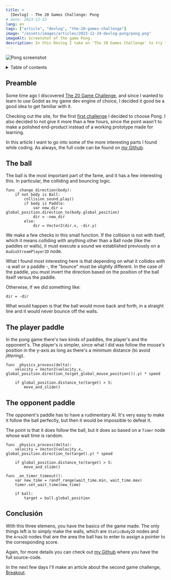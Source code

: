 ```yaml
---
title: >
  [Devlog] - The 20 Games Challenge: Pong
# date: 2023-12-22
lang: en
tags: ["article", "devlog", "the-20-games-challenge"]
image: "/assets/images/articles/2023-12-24-devlog-pong/pong.png"
imageAlt: Screenshot of the game Pong.
description: In this Devlog I take on 'The 20 Games Challenge' to try to recreate the classic game - Pong. Gain insights into the coding challenge, design considerations, and the overall learning experience of crafting Pong within the constraints of the 20 Games Challenge.
---
```


![Pong screenshot](/assets/images/articles/2023-12-24-devlog-pong/pong.png "Pong")

<details>
<summary>Table of contents</summary>
<!-- MarkdownTOC -->

- [Preamble](#preamble)
- [The ball](#the-ball)
- [The player paddle](#the-player-paddle)
- [The opponent paddle](#la-raqueta-del-oponente)
- [Conclusión](#conclusión)

<!-- MarkdownTOC -->
</details>

## Preamble

Some time ago I discovered [The 20 Game Challenge](https://20_games_challenge.gitlab.io/how/), and since I wanted to learn to use Godot as my game dev engine of choice, I decided it good be a good idea to get familiar with it.

Checking out the site, for the first [first challenge](https://20_games_challenge.gitlab.io/challenge/) I decided to choose Pong. I also decided to not give it more than a few hours, since the point wasn't to make a polished end-product instead of a working prototype made for learning.

In this article I want to go into some of the more interesting parts I found while coding. As always, the full code can be found on [my Github](https://github.com/KuluGary/The-20-Games-Challenge---01-Pong).

## The ball

The ball is the most important part of the fame, and it has a few interesting this. In particular, the colliding and bouncing logic.

```godot
func _change_direction(body):
	if not body is Ball:
		collision_sound.play()
		if body is Paddle:
			var new_dir = global_position.direction_to(body.global_position)
			dir = -new_dir
		else:
			dir = Vector2(dir.x, -dir.y)
```

We make a few checks in this small function. If the collision is not with itself, which it means colliding with anything other than a Ball node (like the paddles or walls), it must execute a sound we established previously on a `AudioStreamPlayer2D` node.

What I found most interesting here is that depending on what it collides with -a wall or a paddle -, the "bounce" must be slightly different. In the case of the paddle, you must invert the direction based on the position of the ball itself versus the paddle.

Otherwise, if we did something like:

```
dir = -dir
```

What would happen is that the ball would move back and forth, in a straight line and it would never bounce off the walls.

## The player paddle

In the pong game there's two kinds of paddles, the player's and the opponent's. The player's is simpler, since what I did was follow the mouse's position in the y-axis as long as there's a minimum distance (to avoid _jittering_).

```godot
func _physics_process(delta):
	velocity = Vector2(velocity.x, global_position.direction_to(get_global_mouse_position()).y) * speed

	if global_position.distance_to(target) > 5:
		move_and_slide()
```

## The opponent paddle

The opponent's paddle has to have a rudimentary AI. It's very easy to make it follow the ball perfectly, but then it would be impossible to defeat it.

The point is that it does follow the ball, but it does so based on a `Timer` node whose wait time is random.

```godot
func _physics_process(delta):
	velocity = Vector2(velocity.x, global_position.direction_to(target).y) * speed

	if global_position.distance_to(target) > 5:
		move_and_slide()

func _on_timer_timeout():
	var new_time = randf_range(wait_time.min, wait_time.max)
	timer.set_wait_time(new_time)

	if ball:
		target = ball.global_position
```

## Conclusión

With this three elemens, you have the basics of the game made. The only things left is to simply make the walls, which are `StaticBody2D` nodes and the `Area2D` nodes that are the area the ball has to enter to assign a pointer to the corresponding score.

Again, for more details you can check out [my Github](https://github.com/KuluGary/The-20-Games-Challenge---01-Pong) where you have the full source-code.

In the next few days I'll make an article about the second game challenge, [Breakout](https://github.com/KuluGary/The-20-Games-Challenge---02-Breakout).
